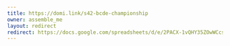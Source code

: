 ```yaml
---
title: https://domi.link/s42-bcde-championship
owner: assemble_me
layout: redirect
redirect: https://docs.google.com/spreadsheets/d/e/2PACX-1vQHY35ZOwWCcsTwavaU4Gu-uj0SeEv-vq_89Bw6iHsD8dlNNZQy6xWVhu_jM5mdXZZ_dEjneYajbiCj/pubhtml?gid=0
---
```

